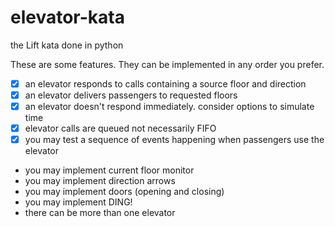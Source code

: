 # elevator-kata
the Lift kata done in python

These are some features. They can be implemented in any order you prefer.

- [x] an elevator responds to calls containing a source floor and direction
- [x] an elevator delivers passengers to requested floors
- [x] an elevator doesn't respond immediately. consider options to simulate time
- [x] elevator calls are queued not necessarily FIFO
- [x] you may test a sequence of events happening when passengers use the elevator 
* you may implement current floor monitor
* you may implement direction arrows
* you may implement doors (opening and closing)
* you may implement DING!
* there can be more than one elevator
